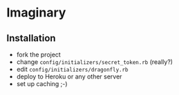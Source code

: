 # Imaginary

## Installation

* fork the project
* change `config/initializers/secret_token.rb` (really?)
* edit `config/initializers/dragonfly.rb`
* deploy to Heroku or any other server
* set up caching ;-)
